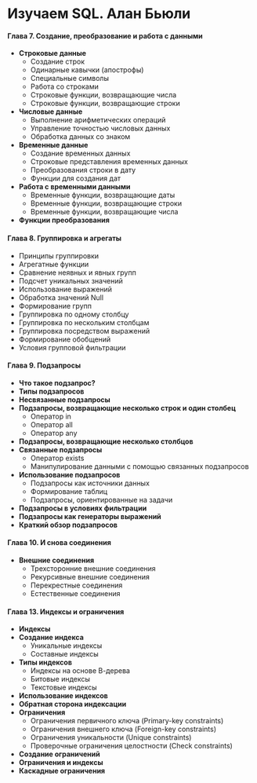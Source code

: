 # Изучаем SQL. Алан Бьюли


#### Глава 7. Создание, преобразование и работа с данными
- **Строковые данные**
  - Создание строк
  - Одинарные кавычки (апострофы)
  - Специальные символы
  - Работа со строками
  - Строковые функции, возвращающие числа
  - Строковые функции, возвращающие строки
- **Числовые данные**
    - Выполнение арифметических операций
    - Управление точностью числовых данных
    - Обработка данных со знаком
- **Временные данные**
    - Создание временных данных
    - Строковые представления временных данных
    - Преобразования строки в дату
    - Функции для создания дат
- **Работа с временными данными**
    - Временные функции, возвращающие даты
    - Временные функции, возвращающие строки
    - Временные функции, возвращающие числа
- **Функции преобразования**

#### Глава 8. Группировка и агрегаты
- Принципы группировки
- Агрегатные функции
- Сравнение неявных и явных групп
- Подсчет уникальных значений
- Использование выражений
- Обработка значений Null
- Формирование групп
- Группировка по одному столбцу
- Группировка по нескольким столбцам
- Группировка посредством выражений
- Формирование обобщений
- Условия групповой фильтрации


#### Глава 9. Подзапросы
- **Что такое подзапрос?**
- **Типы подзапросов**
- **Несвязанные подзапросы**  
- **Подзапросы, возвращающие несколько строк и один столбец**
  - Оператор in
  - Оператор all
  - Оператор any
- **Подзапросы, возвращающие несколько столбцов**
- **Связанные подзапросы**
  - Оператор exists
  - Манипулирование данными с помощью связанных подзапросов
- **Использование подзапросов**
  - Подзапросы как источники данных
  - Формирование таблиц
  - Подзапросы, ориентированные на задачи
- **Подзапросы в условиях фильтрации**
- **Подзапросы как генераторы выражений**
- **Краткий обзор подзапросов**

#### Глава 10. И снова соединения
- **Внешние соединения**
    - Трехсторонние внешние соединения
    - Рекурсивные внешние соединения
    - Перекрестные соединения
    - Естественные соединения

#### Глава 13. Индексы и ограничения
- **Индексы**
- **Создание индекса**
  - Уникальные индексы
  - Составные индексы
- **Типы индексов**
  - Индексы на основе В-дерева
  - Битовые индексы
  - Текстовые индексы
- **Использование индексов**
- **Обратная сторона индексации**
- **Ограничения**
  - Ограничения первичного ключа (Primary-key constraints)
  - Ограничения внешнего ключа (Foreign-key constraints)
  - Ограничения уникальности (Unique constraints)
  - Проверочные ограничения целостности (Check constraints)
- **Создание ограничений**
- **Ограничения и индексы**
- **Каскадные ограничения**
  
